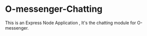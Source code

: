 # O-messenger-Chatting
This is an Express Node Application , It's the chatting  module for O-messenger.